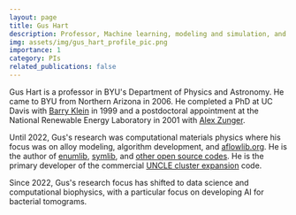 ```yaml
---
layout: page
title: Gus Hart
description: Professor, Machine learning, modeling and simulation, and biophysics
img: assets/img/gus_hart_profile_pic.png
importance: 1
category: PIs
related_publications: false
---
```



Gus Hart is a professor in BYU's Department of Physics and Astronomy. He came to BYU from Northern Arizona in 2006. He completed a PhD at UC Davis with [Barry Klein](https://physics.ucdavis.edu/directory/faculty/barry-klein) in 1999 and a postdoctoral appointment at the National Renewable Energy Laboratory in 2001 with [Alex Zunger](https://www.colorado.edu/faculty/zunger-matter-by-design/alex-zunger).

Until 2022, Gus's research was computational materials physics where his focus was on alloy modeling, algorithm development, and [aflowlib.org](https://aflowlib.org/). He is the author of [enumlib](https://github.com/msg-byu/enumlib), [symlib](https://github.com/msg-byu/symlib), and [other open source codes](https://github.com/msg-byu). He is the primary developer of the commercial [UNCLE cluster expansion](https://www.materialsdesign.com/datasheet/uncle) code. 

Since 2022, Gus's research focus has shifted to data science and computational biophysics, with a particular focus on developing AI for bacterial tomograms. <!--![image of Gus Hart](/assets/img/gus_hart_profile_pic.png "Image of Gus Hart")-->

